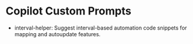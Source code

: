 # Copilot Custom Prompts

- interval-helper: Suggest interval-based automation code snippets for mapping and autoupdate features.
